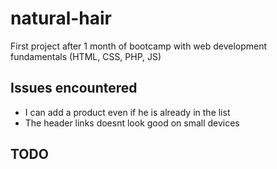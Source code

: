 # natural-hair

First project after 1 month of bootcamp with web development fundamentals (HTML, CSS, PHP, JS)

## Issues encountered

- I can add a product even if he is already in the list
- The header links doesnt look good on small devices

## TODO
